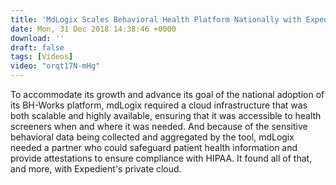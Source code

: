 ```yaml
---
title: 'MdLogix Scales Behavioral Health Platform Nationally with Expedient''s Private Cloud'
date: Mon, 31 Dec 2018 14:38:46 +0000
download: ''
draft: false
tags: [Videos]
video: "orqt17N-mHg"
---
```


To accommodate its growth and advance its goal of the national adoption of its BH-Works platform, mdLogix required a cloud infrastructure that was both scalable and highly available, ensuring that it was accessible to health screeners when and where it was needed. And because of the sensitive behavioral data being collected and aggregated by the tool, mdLogix needed a partner who could safeguard patient health information and provide attestations to ensure compliance with HIPAA. It found all of that, and more, with Expedient's private cloud.